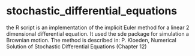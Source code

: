 # stochastic_differential_equations


the R script is an implementation of the implicit Euler method for a linear 2 dimensional differential equation. 
It used the sde package for simulation a Brownian motion.
The method is described in: P. Kloeden, Numerical Solution of Stochastic Differential Equations (Chapter 12)
